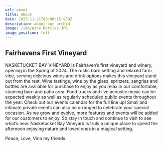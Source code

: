 ```yaml
---
url: about
title: About
date: 2023-11-21T03:08:15.939Z
description: about our orchid
image: /img/Wine Bottles.JPG
image_position: left
---
```

## Fairhavens First Vineyard



NASKETUCKET BAY VINEYARD is Fairhaven’s first vineyard and winery, opening in the Spring of 2024. The rustic barn setting and relaxed farm vibe, serving delicious wines and drink options makes this vineyard stand out from the rest. Wine tastings, wine by the glass, spritzers, sangrias and bottles are available for purchase to enjoy as you relax in our comfortable, stunning barn and patio area. Food trucks and live acoustic music can be expected weekly as well as regularly scheduled public events throughout the year. Check out our events calendar for the full line up! Small and intimate private events can also be arranged to celebrate your special occasion. As we grow and evolve, more features and events will be added for our customers to enjoy. So stay in touch and continue to visit to see what’s new. Nasketucket Bay Vineyard is truly a unique place to spend the afternoon enjoying nature and loved ones in a magical setting.

Peace, Love, Vino my friends.